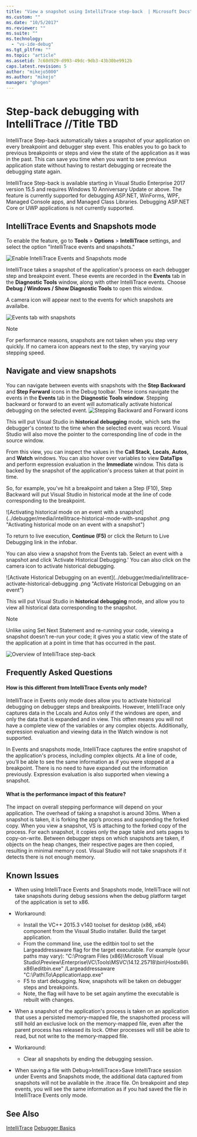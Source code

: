 ```yaml
---
title: "View a snapshot using IntelliTrace step-back  | Microsoft Docs"
ms.custom: ""
ms.date: "10/5/2017"
ms.reviewer: ""
ms.suite: ""
ms.technology: 
  - "vs-ide-debug"
ms.tgt_pltfrm: ""
ms.topic: "article"
ms.assetid: 7c60d929-d993-49dc-9db3-43b30be9912b
caps.latest.revision: 5
author: "mikejo5000"
ms.author: "mikejo"
manager: "ghogen"
---
```

# Step-back debugging with IntelliTrace //Title TBD
IntelliTrace Step-back automatically takes a snapshot of your application on every breakpoint and debugger step event. This enables you to go back to previous breakpoints or steps and view the state of the application as it was in the past. This can save you time when you want to see previous application state without having to restart debugging or recreate the debugging state again.

IntelliTrace Step-back is available starting in Visual Studio Enterprise 2017 version 15.5 and requires Windows 10 Anniversary Update or above. The feature is currently supported for debugging ASP.NET, WinForms, WPF, Managed Console apps, and Managed Class Libraries. Debugging ASP.NET Core or UWP applications is not currently supported. 
  
## IntelliTrace Events and Snapshots mode 
To enable the feature, go to **Tools** > **Options** > **IntelliTrace** settings, and select the option "IntelliTrace events and snapshots." 

![Enable IntelliTrace Events and Snapshots mode](../debugger/media/intellitrace-enable-snapshots.png "Enable IntelliTrace Events and Snapshots mode")

IntelliTrace takes a snapshot of the application's process on each debugger step and breakpoint event. These events are recorded in the **Events** tab in the **Diagnostic Tools** window, along with other IntelliTrace events. Choose **Debug / Windows / Show Diagnostic Tools** to open this window.

A camera icon will appear next to the events for which snapshots are availalbe. 

 ![Events tab with snapshots](../debugger/media/intellitrace-events-tab-with-snapshots.png "DS")

> [!NOTE]
>  For performance reasons, snapshots are not taken when you step very quickly. If no camera icon appears next to the step, try varying your stepping speed.

## Navigate and view snapshots

You can navigate between events with snapshots with the **Step Backward** and **Step Forward** icons in the Debug toolbar. These icons navigate the events in the **Events** tab in the **Diagnostic Tools window**. 
Stepping backward or forward to an event will automatically activate historical debugging on the selected event. 
![Stepping Backward and Forward icons](../debugger/media/intellitrace-step-back-icons.png "Activate Historical Debugging on an event")
<!--![Stepping Backward and Forward icons](../debugger/media/intellitrace-step-back-icons-description.png "Activate Historical Debugging on an event") -->


This will put Visual Studio in **historical debugging** mode, which sets the debugger's context to the time when the selected event was record. Visual Studio will also move the pointer to the corresponding line of code in the source window. 

From this view, you can inspect the values in the **Call Stack**, **Locals**, **Autos**, and **Watch** windows. You can also hover over variables to view **DataTips** and perform expression evaluation in the **Immediate** window. This data is backed by the snapshot of the application's process taken at that point in time.

So, for example, you've hit a breakpoint and taken a Step (F10), Step Backward will put Visual Studio in historical mode at the line of code corresponding to the breakpoint. 

![Activating historical mode on an event with a snapshot](../debugger/media/intellitrace-historical-mode-with-snapshot
.png "Activating historical mode on an event with a snapshot")

To return to live execution, **Continue (F5)** or click the Return to Live Debugging link in the infobar. 

You can also view a snapshot from the Events tab. Select an event with a snapshot and click 'Activate Historical Debugging.' You can also click on the camera icon to activate historical debugging.

![Activate Historical Debugging on an event](../debugger/media/intellitrace-activate-historical-debugging
.png "Activate Historical Debugging on an event")

This will put Visual Studio in **historical debugging** mode, and allow you to view all historical data corresponding to the snapshot.


> [!NOTE]
>  Unlike using Set Next Statement and re-running your code, viewing a snapshot doesn’t re-run your code; it gives you a static view of the state of the application at a point in time that has occurred in the past.

![Overview of IntelliTrace step-back](../debugger/media/intellitrace-step-back-overview.png "Overview of IntelliTrace Step-back")


## Frequently Asked Questions
#### How is this different from IntelliTrace Events only mode?
IntelliTrace in Events only mode does allow you to activate historical debugging on debugger steps and breakpoints. However, IntelliTrace only captures data in the Locals and Autos only if the windows are open, and only the data that is expanded and in view. This otften means you will not have a complete view of the variables or any complex objects. Additionally, expression evaluation and viewing data in the Watch window is not supported. 

In Events and snapshots mode, IntelliTrace captures the entire snapshot of the application's process, including complex objects. At a line of code, you’ll be able to see the same information as if you were stopped at a breakpoint. There is no need to have expanded out the information previously. Expression evaluation is also supported when viewing a snapshot.  

#### What is the performance impact of this feature? 
The impact on overall stepping performance will depend on your application. The overhead of taking a snapshot is around 30ms. When a snapshot is taken, it is forking the app’s process and suspending the forked copy. When you view a snapshot, VS is attaching to the forked copy of the process. For each snapshot, it copies only the page table and sets pages to copy-on-write. Between debugger steps on which snapshots are taken, if objects on the heap changes, their respective pages are then copied, resulting in minimal memory cost. Visual Studio will not take snapshots if it detects there is not enough memory. 

 
## Known Issues  
* When using IntelliTrace Events and Snapshots mode, IntelliTrace will not take snapshots during debug sessions when the debug platform target of the application is set to x86.

 * Workaround:
   * Install the VC++ 2015.3 v140 toolset for desktop (x86, x64) component from the Visual Studio installer.
Build the target application.
   * From the command line, use the editbin tool to set the Largeaddressaware flag for the target executable. For example (your paths may vary): "C:\Program Files (x86)\Microsoft Visual Studio\Preview\Enterprise\VC\Tools\MSVC\14.12.25718\bin\Hostx86\x86\editbin.exe" /Largeaddressaware "C:\Path\To\Application\app.exe"
   * F5 to start debugging. Now, snapshots will be taken on debugger steps and breakpoints.
    *  Note, the flag will have to be set again anytime the executable is rebuilt with changes.

* When a snapshot of the application's process is taken on an application that uses a persisted memory-mapped file, the snapshotted process will still hold an exclusive lock on the memory-mapped file, even after the parent process has released its lock. Other processes will still be able to read, but not write to the memory-mapped file.  
 * Workaround:
   * Clear all snapshots by ending the debugging session. 

* When saving a file with Debug>IntelliTrace>Save IntelliTrace session under Events and Snapshots mode, the additional data captured from snapshots will not be available in the .itrace file. On breakpoint and step events, you will see the same information as if you had saved the file in IntelliTrace Events only mode. 

## See Also  
 [IntelliTrace](../debugger/intellitrace.md)
 [Debugger Basics](../debugger/debugger-basics.md)